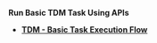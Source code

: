 <strong>Run Basic TDM Task Using APIs<strong>

<ul>
<li><a href="01_tdm_basic_task_execution_flow.md">TDM - Basic Task Execution Flow</a></li> 
</ul>





